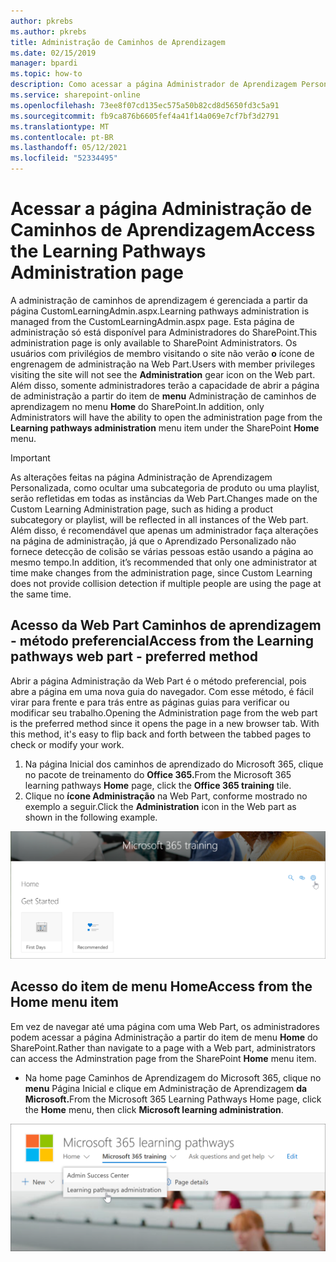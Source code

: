 ```yaml
---
author: pkrebs
ms.author: pkrebs
title: Administração de Caminhos de Aprendizagem
ms.date: 02/15/2019
manager: bpardi
ms.topic: how-to
description: Como acessar a página Administrador de Aprendizagem Personalizada na Web Part ou no menu
ms.service: sharepoint-online
ms.openlocfilehash: 73ee8f07cd135ec575a50b82cd8d5650fd3c5a91
ms.sourcegitcommit: fb9ca876b6605fef4a41f14a069e7cf7bf3d2791
ms.translationtype: MT
ms.contentlocale: pt-BR
ms.lasthandoff: 05/12/2021
ms.locfileid: "52334495"
---
```

# <a name="access-the-learning-pathways-administration-page"></a><span data-ttu-id="63742-103">Acessar a página Administração de Caminhos de Aprendizagem</span><span class="sxs-lookup"><span data-stu-id="63742-103">Access the Learning Pathways Administration page</span></span>

<span data-ttu-id="63742-104">A administração de caminhos de aprendizagem é gerenciada a partir da página CustomLearningAdmin.aspx.</span><span class="sxs-lookup"><span data-stu-id="63742-104">Learning pathways administration is managed from the CustomLearningAdmin.aspx page.</span></span> <span data-ttu-id="63742-105">Esta página de administração só está disponível para Administradores do SharePoint.</span><span class="sxs-lookup"><span data-stu-id="63742-105">This administration page is only available to SharePoint Administrators.</span></span> <span data-ttu-id="63742-106">Os usuários com privilégios de membro visitando o site não verão **o** ícone de engrenagem de administração na Web Part.</span><span class="sxs-lookup"><span data-stu-id="63742-106">Users with member privileges visiting the site will not see the **Administration** gear icon on the Web part.</span></span> <span data-ttu-id="63742-107">Além disso, somente administradores terão a capacidade de abrir a página de administração a partir do item de **menu** Administração de caminhos de aprendizagem no menu **Home** do SharePoint.</span><span class="sxs-lookup"><span data-stu-id="63742-107">In addition, only Administrators will have the ability to open the administration page from the **Learning pathways administration** menu item under the SharePoint **Home** menu.</span></span> 

> [!IMPORTANT]
> <span data-ttu-id="63742-108">As alterações feitas na página Administração de Aprendizagem Personalizada, como ocultar uma subcategoria de produto ou uma playlist, serão refletidas em todas as instâncias da Web Part.</span><span class="sxs-lookup"><span data-stu-id="63742-108">Changes made on the Custom Learning Administration page, such as hiding a product subcategory or playlist, will be reflected in all instances of the Web part.</span></span> <span data-ttu-id="63742-109">Além disso, é recomendável que apenas um administrador faça alterações na página de administração, já que o Aprendizado Personalizado não fornece detecção de colisão se várias pessoas estão usando a página ao mesmo tempo.</span><span class="sxs-lookup"><span data-stu-id="63742-109">In addition, it’s recommended that only one administrator at time make changes from the administration page, since Custom Learning does not provide collision detection if multiple people are using the page at the same time.</span></span>  

## <a name="access-from-the-learning-pathways-web-part---preferred-method"></a><span data-ttu-id="63742-110">Acesso da Web Part Caminhos de aprendizagem - método preferencial</span><span class="sxs-lookup"><span data-stu-id="63742-110">Access from the Learning pathways web part - preferred method</span></span>
<span data-ttu-id="63742-111">Abrir a página Administração da Web Part é o método preferencial, pois abre a página em uma nova guia do navegador. Com esse método, é fácil virar para frente e para trás entre as páginas guias para verificar ou modificar seu trabalho.</span><span class="sxs-lookup"><span data-stu-id="63742-111">Opening the Administration page from the web part is the preferred method since it opens the page in a new browser tab. With this method, it's easy to flip back and forth between the tabbed pages to check or modify your work.</span></span>  

1. <span data-ttu-id="63742-112">Na página Inicial dos caminhos  de aprendizado do Microsoft 365, clique no pacote de treinamento do **Office 365.**</span><span class="sxs-lookup"><span data-stu-id="63742-112">From the Microsoft 365 learning pathways **Home** page, click the **Office 365 training** tile.</span></span>
2. <span data-ttu-id="63742-113">Clique no **ícone Administração** na Web Part, conforme mostrado no exemplo a seguir.</span><span class="sxs-lookup"><span data-stu-id="63742-113">Click the **Administration** icon in the Web part as shown in the following example.</span></span>

![Um ícone de ponteiro em forma de mão aponta para o ícone Administração em uma janela de treinamento do Microsoft 365.](media/cg-adminaccbtn.png)

## <a name="access-from-the-home-menu-item"></a><span data-ttu-id="63742-115">Acesso do item de menu Home</span><span class="sxs-lookup"><span data-stu-id="63742-115">Access from the Home menu item</span></span>
<span data-ttu-id="63742-116">Em vez de navegar até uma página com uma Web Part, os administradores podem acessar a página Administração a partir do item de menu **Home** do SharePoint.</span><span class="sxs-lookup"><span data-stu-id="63742-116">Rather than navigate to a page with a Web part, administrators can access the Adminstration page from the SharePoint **Home** menu item.</span></span> 

- <span data-ttu-id="63742-117">Na home page Caminhos de Aprendizagem do Microsoft 365, clique no **menu** Página Inicial e clique em Administração de Aprendizagem **da Microsoft.**</span><span class="sxs-lookup"><span data-stu-id="63742-117">From the Microsoft 365 Learning Pathways Home page, click the **Home** menu, then click **Microsoft learning administration**.</span></span>

![Um ícone de ponteiro em forma de mão aponta para a opção de administração.](media/cg-adminaccmenu.png)